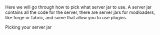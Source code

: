 Here we will go through how to pick what server jar to use. A server jar contains all the code for the server, there are server jars for modloaders, like forge or fabric, and some that allow you to use plugins.

Picking your server jar
